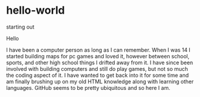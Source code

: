 # hello-world
starting out

Hello

I have been a computer person as long as I can remember. When I was 14 I started building maps for pc games and loved it, however between school, sports, and other high school things I drifted away from it. I have since been involved with building computers and still do play games, but not so much the coding aspect of it. I have wanted to get back into it for some time and am finally brushing up on my old HTML knowledge along with learning other languages. GitHub seems to be pretty ubiquitous and so here I am.
